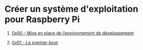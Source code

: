 # Créer un système d'exploitation pour Raspberry Pi 

1. [0x00 – Mise en place de l’environnement de développement](https://geek.mg/fr/tutoriel/0x00-mise-place-de-lenvironnement-de-developpement/)

2. [0x01 - Le premier boot](https://geek.mg/fr/tutoriel/0x01-premier-boot/)
